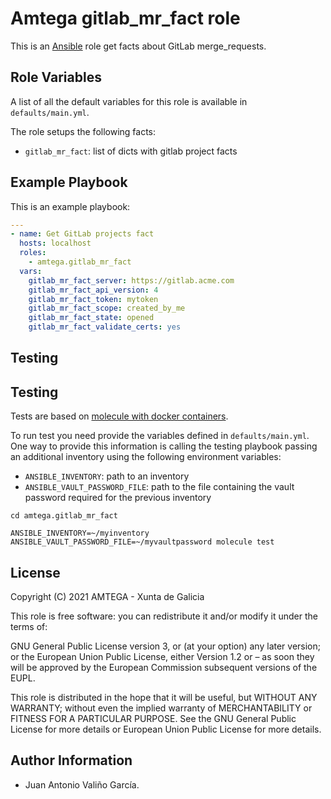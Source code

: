 # Amtega gitlab_mr_fact role

This is an [Ansible](http://www.ansible.com) role get facts about GitLab merge_requests.

## Role Variables

A list of all the default variables for this role is available in `defaults/main.yml`.

The role setups the following facts:

- `gitlab_mr_fact`: list of dicts with gitlab project facts

## Example Playbook

This is an example playbook:

``` yaml
---
- name: Get GitLab projects fact
  hosts: localhost
  roles:  
    - amtega.gitlab_mr_fact
  vars:    
    gitlab_mr_fact_server: https://gitlab.acme.com
    gitlab_mr_fact_api_version: 4
    gitlab_mr_fact_token: mytoken
    gitlab_mr_fact_scope: created_by_me
    gitlab_mr_fact_state: opened
    gitlab_mr_fact_validate_certs: yes
```

## Testing

## Testing

Tests are based on [molecule with docker containers](https://molecule.readthedocs.io/en/latest/installation.html).

To run test you need provide the variables defined in `defaults/main.yml`. One way to provide this information is calling the testing playbook passing an additional inventory using the following environment variables:

- `ANSIBLE_INVENTORY`: path to an inventory
- `ANSIBLE_VAULT_PASSWORD_FILE`: path to the file containing the vault password required for the previous inventory

```shell
cd amtega.gitlab_mr_fact

ANSIBLE_INVENTORY=~/myinventory ANSIBLE_VAULT_PASSWORD_FILE=~/myvaultpassword molecule test
```

## License

Copyright (C) 2021 AMTEGA - Xunta de Galicia

This role is free software: you can redistribute it and/or modify it under the terms of:

GNU General Public License version 3, or (at your option) any later version; or the European Union Public License, either Version 1.2 or – as soon they will be approved by the European Commission ­subsequent versions of the EUPL.

This role is distributed in the hope that it will be useful, but WITHOUT ANY WARRANTY; without even the implied warranty of MERCHANTABILITY or FITNESS FOR A PARTICULAR PURPOSE.  See the GNU General Public License for more details or European Union Public License for more details.

## Author Information

- Juan Antonio Valiño García.
